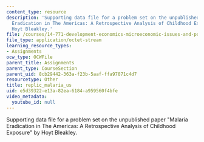 ```yaml
---
content_type: resource
description: 'Supporting data file for a problem set on the unpublished paper "Malaria
  Eradication in The Americas: A Retrospective Analysis of Childhood Exposure" by
  Hoyt Bleakley.'
file: /courses/14-771-development-economics-microeconomic-issues-and-policy-models-fall-2008/e5d39322e13a82ea6184a959560f4bfe_replic_malaria_us.dta
file_type: application/octet-stream
learning_resource_types:
- Assignments
ocw_type: OCWFile
parent_title: Assignments
parent_type: CourseSection
parent_uid: 8cb29442-363a-f23b-5aaf-ffa97071c4d7
resourcetype: Other
title: replic_malaria_us
uid: e5d39322-e13a-82ea-6184-a959560f4bfe
video_metadata:
  youtube_id: null
---
```

Supporting data file for a problem set on the unpublished paper "Malaria Eradication in The Americas: A Retrospective Analysis of Childhood Exposure" by Hoyt Bleakley.

